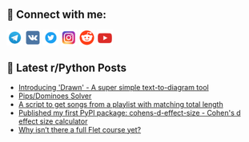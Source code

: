## 🔎 Connect with me:
[<img src="https://github.com/bullbesh/bullbesh/blob/main/images/Telegram.png" width="32" height="32" />](https://t.me/bullbesh)
[<img src="https://github.com/bullbesh/bullbesh/blob/main/images/VK.png" width="32" height="32" />](https://vk.com/bullbesh)
[<img src="https://github.com/bullbesh/bullbesh/blob/main/images/Twitter.png" width="32" height="32" />](https://twitter.com/bullbesh1)
[<img src="https://github.com/bullbesh/bullbesh/blob/main/images/Instagram.png" width="32" height="32" />](https://www.instagram.com/bullbesh)
[<img src="https://github.com/bullbesh/bullbesh/blob/main/images/Reddit.png" width="32" height="32" />](https://www.reddit.com/user/bullbesh)
[<img src="https://github.com/bullbesh/bullbesh/blob/main/images/YouTube.png" width="32" height="32" />](https://www.youtube.com/channel/UCtfjRs6uzgq5mfm8S06WTcg)

## 📕 Latest r/Python Posts
<!-- BLOG-POST-LIST:START -->
- [Introducing &#39;Drawn&#39; - A super simple text-to-diagram tool](https://www.reddit.com/r/Python/comments/1nl5x5g/introducing_drawn_a_super_simple_texttodiagram/)
- [Pips/Dominoes Solver](https://www.reddit.com/r/Python/comments/1nl5l83/pipsdominoes_solver/)
- [A script to get songs from a playlist with matching total length](https://www.reddit.com/r/Python/comments/1nl4bxv/a_script_to_get_songs_from_a_playlist_with/)
- [Published my first PyPI package: cohens-d-effect-size - Cohen&#39;s d effect size calculator](https://www.reddit.com/r/Python/comments/1nl300g/published_my_first_pypi_package_cohensdeffectsize/)
- [Why isn’t there a full Flet course yet?](https://www.reddit.com/r/Python/comments/1nl2dm0/why_isnt_there_a_full_flet_course_yet/)
<!-- BLOG-POST-LIST:END -->

